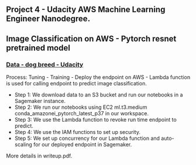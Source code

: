 ## Project 4 - Udacity AWS Machine Learning Engineer Nanodegree. 

## Image Classification on AWS - Pytorch resnet pretrained model

### [Data - dog breed - Udacity](https://s3-us-west-1.amazonaws.com/udacity-aind/dog-project/dogImages.zip)

Process: Tuning - Training - Deploy the endpoint on AWS - Lambda function is used for calling endpoint to predict image classification.

- Step 1: We download data to an S3 bucket and run our notebooks in a Sagemaker instance. 
- Step 2: We run our notebooks using EC2 ml.t3.medium conda_amazonei_pytorch_latest_p37 in our workspace. 
- Step 3: We use the Lambda function to revoke run time endpoint to predict. 
- Step 4: We use the IAM functions to set up security. 
- Step 5: We set up concurrency for our Lambda function and auto-scaling for our deployed endpoint in Sagemaker.

More details in writeup.pdf.
